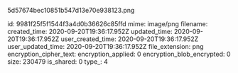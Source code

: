5d57674bec10851b547d13e70e938123.png

id: 9981f25f5f1544f3a4d0b36626c85ffd
mime: image/png
filename: 
created_time: 2020-09-20T19:36:17.952Z
updated_time: 2020-09-20T19:36:17.952Z
user_created_time: 2020-09-20T19:36:17.952Z
user_updated_time: 2020-09-20T19:36:17.952Z
file_extension: png
encryption_cipher_text: 
encryption_applied: 0
encryption_blob_encrypted: 0
size: 230479
is_shared: 0
type_: 4